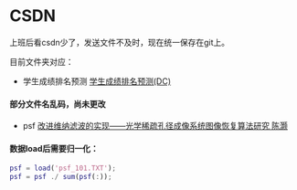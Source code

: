 # CSDN
上班后看csdn少了，发送文件不及时，现在统一保存在git上。

目前文件夹对应：
- 学生成绩排名预测 [学生成绩排名预测(DC)](https://blog.csdn.net/qq_36614557/article/details/87994436)
#### 部分文件名乱码，尚未更改
- psf [改进维纳滤波的实现——光学稀疏孔径成像系统图像恢复算法研究 陈灏](https://blog.csdn.net/qq_36614557/article/details/108392989)
#### 数据load后需要归一化：
```matlab
psf = load('psf_101.TXT');
psf = psf ./ sum(psf(:));
```